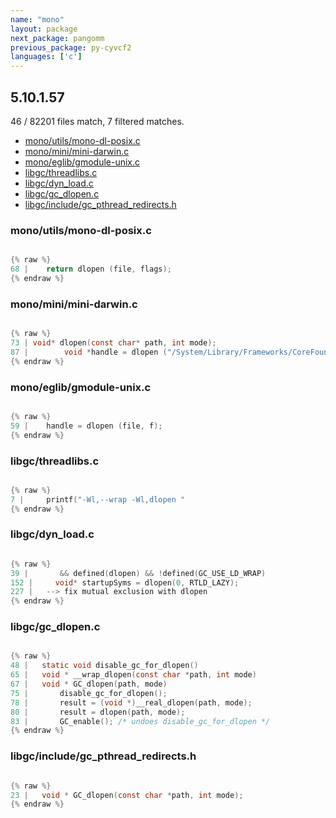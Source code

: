 ```yaml
---
name: "mono"
layout: package
next_package: pangomm
previous_package: py-cyvcf2
languages: ['c']
---
```

## 5.10.1.57
46 / 82201 files match, 7 filtered matches.

 - [mono/utils/mono-dl-posix.c](#monoutilsmono-dl-posixc)
 - [mono/mini/mini-darwin.c](#monominimini-darwinc)
 - [mono/eglib/gmodule-unix.c](#monoeglibgmodule-unixc)
 - [libgc/threadlibs.c](#libgcthreadlibsc)
 - [libgc/dyn_load.c](#libgcdyn_loadc)
 - [libgc/gc_dlopen.c](#libgcgc_dlopenc)
 - [libgc/include/gc_pthread_redirects.h](#libgcincludegc_pthread_redirectsh)

### mono/utils/mono-dl-posix.c

```c

{% raw %}
68 | 	return dlopen (file, flags);
{% endraw %}

```
### mono/mini/mini-darwin.c

```c

{% raw %}
73 | void* dlopen(const char* path, int mode);
87 | 		void *handle = dlopen ("/System/Library/Frameworks/CoreFoundation.framework/CoreFoundation", RTLD_LAZY);
{% endraw %}

```
### mono/eglib/gmodule-unix.c

```c

{% raw %}
59 | 	handle = dlopen (file, f);
{% endraw %}

```
### libgc/threadlibs.c

```c

{% raw %}
7 | 	printf("-Wl,--wrap -Wl,dlopen "
{% endraw %}

```
### libgc/dyn_load.c

```c

{% raw %}
39 |       && defined(dlopen) && !defined(GC_USE_LD_WRAP)
152 | 	  void* startupSyms = dlopen(0, RTLD_LAZY);
227 | 	--> fix mutual exclusion with dlopen
{% endraw %}

```
### libgc/gc_dlopen.c

```c

{% raw %}
48 |   static void disable_gc_for_dlopen()
65 |   void * __wrap_dlopen(const char *path, int mode)
67 |   void * GC_dlopen(path, mode)
75 |       disable_gc_for_dlopen();
78 |       result = (void *)__real_dlopen(path, mode);
80 |       result = dlopen(path, mode);
83 |       GC_enable(); /* undoes disable_gc_for_dlopen */
{% endraw %}

```
### libgc/include/gc_pthread_redirects.h

```c

{% raw %}
23 |   void * GC_dlopen(const char *path, int mode);
{% endraw %}

```